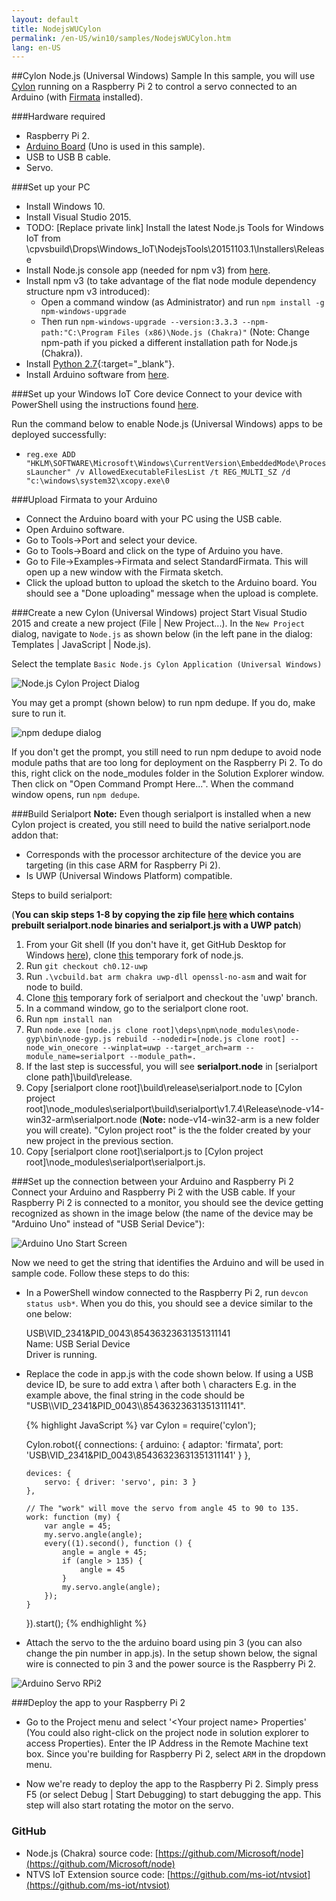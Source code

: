 ```yaml
---
layout: default
title: NodejsWUCylon
permalink: /en-US/win10/samples/NodejsWUCylon.htm
lang: en-US
---
```


##Cylon Node.js (Universal Windows) Sample
In this sample, you will use [Cylon](https://www.npmjs.com/package/cylon) running on a Raspberry Pi 2 to control a servo connected to an Arduino (with [Firmata](https://www.npmjs.com/package/firmata) installed).


###Hardware required
* Raspberry Pi 2.
* [Arduino Board](https://www.arduino.cc/en/main/products) (Uno is used in this sample).
* USB to USB B cable.
* Servo.


###Set up your PC
* Install Windows 10.
* Install Visual Studio 2015.
* TODO: [Replace private link] Install the latest Node.js Tools for Windows IoT from \\cpvsbuild\Drops\Windows_IoT\NodejsTools\20151103.1\Installers\Release
* Install Node.js console app (needed for npm v3) from [here](https://nodejs.org/en/download/stable/).
* Install npm v3 (to take advantage of the flat node module dependency structure npm v3 introduced):
  * Open a command window (as Administrator) and run `npm install -g npm-windows-upgrade`
  * Then run `npm-windows-upgrade --version:3.3.3 --npm-path:"C:\Program Files (x86)\Node.js (Chakra)"` (Note: Change npm-path if you picked a different installation path for Node.js (Chakra)).
* Install [Python 2.7](https://www.python.org/downloads/){:target="_blank"}.
* Install Arduino software from [here](https://www.arduino.cc/en/Main/Software).


###Set up your Windows IoT Core device
Connect to your device with PowerShell using the instructions found [here]({{site.baseurl}}/{{page.lang}}/win10/samples/PowerShell.htm).

Run the command below to enable Node.js (Universal Windows) apps to be deployed successfully:

* `reg.exe ADD "HKLM\SOFTWARE\Microsoft\Windows\CurrentVersion\EmbeddedMode\ProcessLauncher" /v AllowedExecutableFilesList /t REG_MULTI_SZ /d "c:\windows\system32\xcopy.exe\0`


###Upload Firmata to your Arduino
* Connect the Arduino board with your PC using the USB cable.
* Open Arduino software.
* Go to Tools->Port and select your device.
* Go to Tools->Board and click on the type of Arduino you have.
* Go to File->Examples->Firmata and select StandardFirmata. This will open up a new window with the Firmata sketch.
* Click the upload button to upload the sketch to the Arduino board. You should see a "Done uploading" message when the upload is complete.


###Create a new Cylon (Universal Windows) project
Start Visual Studio 2015 and create a new project (File \| New Project...). In the `New Project` dialog, navigate to `Node.js` as shown below (in the left pane in the dialog: Templates \| JavaScript \| Node.js).

Select the template `Basic Node.js Cylon Application (Universal Windows)`

![Node.js Cylon Project Dialog]({{site.baseurl}}/images/Nodejs/nodejswucylon-newprojectdialog.png)

You may get a prompt (shown below) to run npm dedupe. If you do, make sure to run it.

![npm dedupe dialog]({{site.baseurl}}/images/Nodejs/npm-dedupe-dialog.PNG)

If you don't get the prompt, you still need to run npm dedupe to avoid node module paths that are too long for deployment on the Raspberry Pi 2.
To do this, right click on the node_modules folder in the Solution Explorer window. Then click on "Open Command Prompt Here...". 
When the command window opens, run `npm dedupe`.


###Build Serialport
**Note:** Even though serialport is installed when a new Cylon project is created, you still need to build the native serialport.node addon that:

* Corresponds with the processor architecture of the device you are targeting (in this case ARM for Raspberry Pi 2).
* Is UWP (Universal Windows Platform) compatible.

Steps to build serialport:

(**You can skip steps 1-8 by copying the zip file [here](https://github.com/ms-iot/ntvsiot/releases/download/1.7.4-uwp/serialport_uwp.zip) which contains prebuilt serialport.node binaries and serialport.js with a UWP patch**)

1. From your Git shell (If you don't have it, get GitHub Desktop for Windows [here](https://desktop.github.com/)), clone [this](https://github.com/Microsoft/node) temporary fork of node.js.
2. Run `git checkout ch0.12-uwp`
3. Run `.\vcbuild.bat arm chakra uwp-dll openssl-no-asm` and wait for node to build.
4. Clone [this](https://github.com/ms-iot/node-serialport) temporary fork of serialport and checkout the 'uwp' branch.
5. In a command window, go to the serialport clone root.
6. Run `npm install nan`
7. Run `node.exe [node.js clone root]\deps\npm\node_modules\node-gyp\bin\node-gyp.js rebuild --nodedir=[node.js clone root] --node_win_onecore --winplat=uwp --target_arch=arm --module_name=serialport --module_path=.`
8. If the last step is successful, you will see **serialport.node** in [serialport clone path]\build\release.
9. Copy [serialport clone root]\build\release\serialport.node to [Cylon project root]\node_modules\serialport\build\serialport\v1.7.4\Release\node-v14-win32-arm\serialport.node
  (**Note:** node-v14-win32-arm is a new folder you will create).
  "Cylon project root" is the the folder created by your new project in the previous section.
10. Copy [serialport clone root]\serialport.js to [Cylon project root]\node_modules\serialport\serialport.js.


###Set up the connection between your Arduino and Raspberry Pi 2
Connect your Arduino and Raspberry Pi 2 with the USB cable. If your Raspberry Pi 2 is connected to a monitor, 
you should see the device getting recognized as shown in the image below (the name of the device may be "Arduino Uno" instead of "USB Serial Device"):

![Arduino Uno Start Screen]({{site.baseurl}}/images/Nodejs/arduino-uno-startscreen.png)

Now we need to get the string that identifies the Arduino and will be used in sample code. Follow these steps to do this:

* In a PowerShell window connected to the Raspberry Pi 2, run `devcon status usb*`. When you do this, you should see a device similar to the one below:

   USB\VID_2341&PID_0043\85436323631351311141  
   Name: USB Serial Device  
   Driver is running.
* Replace the code in app.js with the code shown below. If using a USB device ID, be sure to add extra \ after both \\ characters
  E.g. in the example above, the final string in the code should be "USB\\\VID_2341&PID_0043\\\85436323631351311141".
  
<UL>
{% highlight JavaScript %}
var Cylon = require('cylon');

Cylon.robot({
    connections: {
        arduino: { adaptor: 'firmata', port: 'USB\\VID_2341&PID_0043\\85436323631351311141' }
    },

    devices: {
        servo: { driver: 'servo', pin: 3 }
    },

    // The "work" will move the servo from angle 45 to 90 to 135.
    work: function (my) {
        var angle = 45;
        my.servo.angle(angle);
        every((1).second(), function () {
            angle = angle + 45;
            if (angle > 135) {
                angle = 45
            }
            my.servo.angle(angle);
        });
    }
}).start();
{% endhighlight %}
</UL>

* Attach the servo to the the arduino board using pin 3 (you can also change the pin number in app.js). In the setup shown below, the signal wire is connected to pin 3 and the power source is the Raspberry Pi 2.

![Arduino Servo RPi2]({{site.baseurl}}/images/Nodejs/arduino-servo-rpi2.png)


###Deploy the app to your Raspberry Pi 2
* Go to the Project menu and select '&lt;Your project name&gt; Properties' (You could also right-click on the project node in solution explorer to access Properties). Enter the IP Address in the Remote Machine text box. Since you're building for Raspberry Pi 2, select `ARM` in the dropdown menu.

* Now we're ready to deploy the app to the Raspberry Pi 2. Simply press F5 (or select Debug \| Start Debugging) to start debugging the app. This step will also start rotating the motor on the servo.


### GitHub
* Node.js (Chakra) source code: [https://github.com/Microsoft/node](https://github.com/Microsoft/node)
* NTVS IoT Extension source code: [https://github.com/ms-iot/ntvsiot](https://github.com/ms-iot/ntvsiot)
